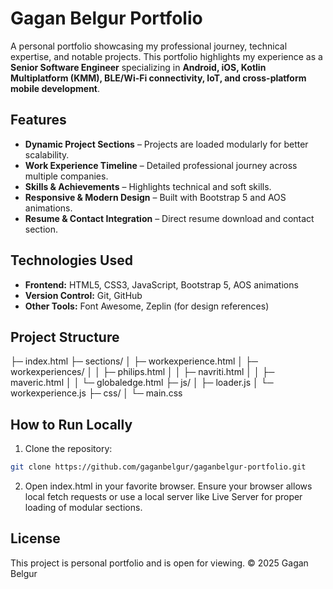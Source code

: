 # Gagan Belgur Portfolio

A personal portfolio showcasing my professional journey, technical expertise, and notable projects. This portfolio highlights my experience as a **Senior Software Engineer** specializing in **Android, iOS, Kotlin Multiplatform (KMM), BLE/Wi-Fi connectivity, IoT, and cross-platform mobile development**.

## Features

- **Dynamic Project Sections** – Projects are loaded modularly for better scalability.
- **Work Experience Timeline** – Detailed professional journey across multiple companies.
- **Skills & Achievements** – Highlights technical and soft skills.
- **Responsive & Modern Design** – Built with Bootstrap 5 and AOS animations.
- **Resume & Contact Integration** – Direct resume download and contact section.

## Technologies Used

- **Frontend:** HTML5, CSS3, JavaScript, Bootstrap 5, AOS animations
- **Version Control:** Git, GitHub
- **Other Tools:** Font Awesome, Zeplin (for design references)

## Project Structure

├─ index.html
├─ sections/
│ ├─ workexperience.html
│ ├─ workexperiences/
│ │ ├─ philips.html
│ │ ├─ navriti.html
│ │ ├─ maveric.html
│ │ └─ globaledge.html
├─ js/
│ ├─ loader.js
│ └─ workexperience.js
├─ css/
│ └─ main.css


## How to Run Locally

1. Clone the repository:

```bash
git clone https://github.com/gaganbelgur/gaganbelgur-portfolio.git
```

2. Open index.html in your favorite browser. 
   Ensure your browser allows local fetch requests or use a local server like Live Server for proper loading of modular sections.

## License
This project is personal portfolio and is open for viewing. © 2025 Gagan Belgur
